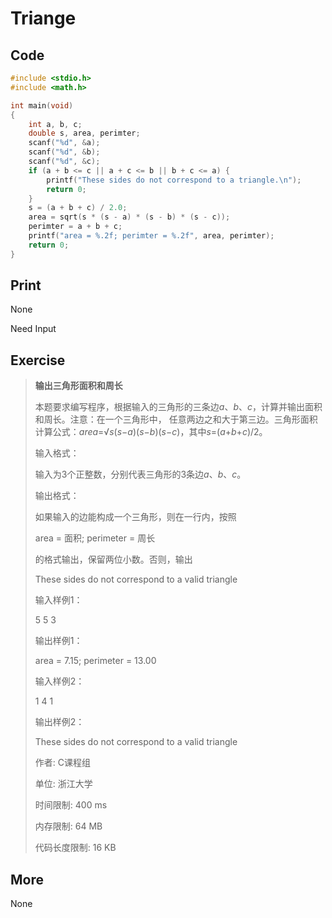 # Triange

## Code

```C
#include <stdio.h>
#include <math.h>

int main(void)
{
    int a, b, c;
    double s, area, perimter;
    scanf("%d", &a);
    scanf("%d", &b);
    scanf("%d", &c);
    if (a + b <= c || a + c <= b || b + c <= a) {
        printf("These sides do not correspond to a triangle.\n");
        return 0;
    }
    s = (a + b + c) / 2.0;
    area = sqrt(s * (s - a) * (s - b) * (s - c));
    perimter = a + b + c;
    printf("area = %.2f; perimter = %.2f", area, perimter);
    return 0;
}
```

## Print

None

Need Input

## Exercise

> **输出三角形面积和周长**
>
> 本题要求编写程序，根据输入的三角形的三条边*a*、*b*、*c*，计算并输出面积和周长。注意：在一个三角形中， 任意两边之和大于第三边。三角形面积计算公式：*area*=√*s*(*s*−*a*)(*s*−*b*)(*s*−*c*)，其中*s*=(*a*+*b*+*c*)/2。
>
> 输入格式：
>
> 输入为3个正整数，分别代表三角形的3条边*a*、*b*、*c*。
>
> 输出格式：
>
> 如果输入的边能构成一个三角形，则在一行内，按照
>
> area = 面积; perimeter = 周长
>
> 的格式输出，保留两位小数。否则，输出
>
> These sides do not correspond to a valid triangle
>
> 输入样例1：
>
> 5 5 3
>
> 输出样例1：
>
> area = 7.15; perimeter = 13.00
>
> 输入样例2：
>
> 1 4 1
>
> 输出样例2：
>
> These sides do not correspond to a valid triangle
>
> 作者: C课程组
>
> 单位: 浙江大学
>
> 时间限制: 400 ms
>
> 内存限制: 64 MB
>
> 代码长度限制: 16 KB

## More

None

